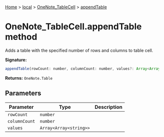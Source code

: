 [Home](./index) &gt; [local](local.md) &gt; [OneNote\_TableCell](local.onenote_tablecell.md) &gt; [appendTable](local.onenote_tablecell.appendtable.md)

# OneNote\_TableCell.appendTable method

Adds a table with the specified number of rows and columns to table cell.

**Signature:**
```javascript
appendTable(rowCount: number, columnCount: number, values?: Array<Array<string>>): OneNote.Table;
```
**Returns:** `OneNote.Table`

## Parameters

|  Parameter | Type | Description |
|  --- | --- | --- |
|  `rowCount` | `number` |  |
|  `columnCount` | `number` |  |
|  `values` | `Array<Array<string>>` |  |

